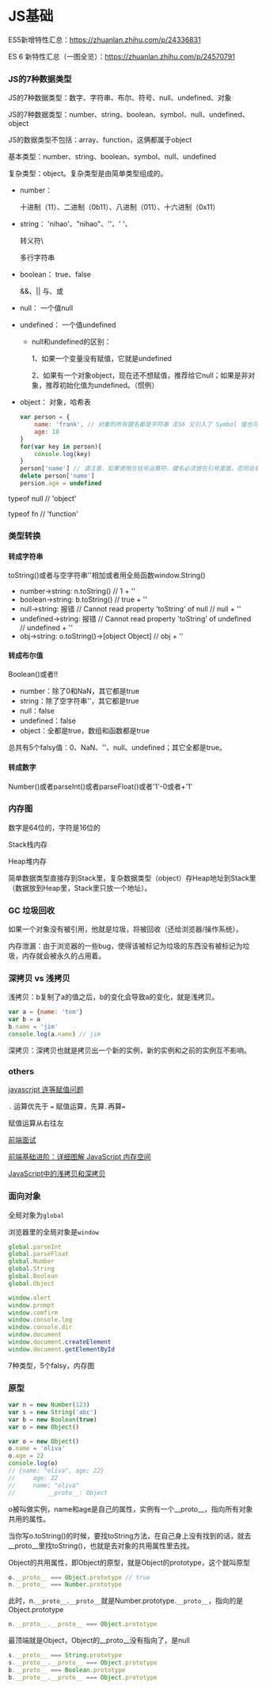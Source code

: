 # JS基础

ES5新增特性汇总：https://zhuanlan.zhihu.com/p/24336831

ES 6 新特性汇总（一图全览）：https://zhuanlan.zhihu.com/p/24570791

### JS的7种数据类型

JS的7种数据类型：数字、字符串、布尔、符号、null、undefined、对象

JS的7种数据类型：number、string、boolean、symbol、null、undefined、object

JS的数据类型不包括：array、function，这俩都属于object

基本类型：number、string、boolean、symbol、null、undefined

复杂类型：object。复杂类型是由简单类型组成的。

* number：
    
    十进制（11）、二进制（0b11）、八进制（011）、十六进制（0x11）

* string：
    'nihao'、"nihao"、''、' '、

    转义符\

    多行字符串

* boolean：
    true、false

    &&、|| 与、或

* null：
    一个值null

* undefined：
    一个值undefined

    * null和undefined的区别：

        1、如果一个变量没有赋值，它就是undefined

        2、如果有一个对象object，现在还不想赋值，推荐给它null；如果是非对象，推荐初始化值为undefined。（惯例）

* object：
    对象，哈希表

    ```js
    var person = {
        name: 'frank', // 对象的所有键名都是字符串（ES6 又引入了 Symbol 值也可以作为键名），所以加不加引号都可以。如果键名是数值，会被自动转为字符串。
        age: 18
    }
    for(var key in person){
        console.log(key)
    }
    person['name'] // 请注意，如果使用方括号运算符，键名必须放在引号里面，否则会被当作变量处理。
    delete person['name']
    persion.age = undefined
    ```

typeof null   // 'object'

typeof fn   // 'function'

### 类型转换

#### 转成字符串

toString()或者与空字符串''相加或者用全局函数window.String()

* number->string: n.toString() // 1 + ''
* boolean->string: b.toString() // true + ''
* null->string: 报错 // Cannot read property 'toString' of null // null + ''
* undefined->string: 报错 // Cannot read property 'toString' of undefined // undefined + ''
* obj->string: o.toString()->[object Object] // obj + ''

#### 转成布尔值

Boolean()或者!!

* number：除了0和NaN，其它都是true
* string：除了空字符串''，其它都是true
* null：false
* undefined：false
* object：全都是true，数组和函数都是true

总共有5个falsy值：0、NaN、''、null、undefined；其它全都是true。

#### 转成数字

Number()或者parseInt()或者parseFloat()或者'1'-0或者+'1'

### 内存图

数字是64位的，字符是16位的

Stack栈内存

Heap堆内存

简单数据类型直接存到Stack里，复杂数据类型（object）存Heap地址到Stack里（数据放到Heap里，Stack里只放一个地址）。

### GC 垃圾回收

如果一个对象没有被引用，他就是垃圾，将被回收（还给浏览器/操作系统）。

内存泄漏：由于浏览器的一些bug，使得该被标记为垃圾的东西没有被标记为垃圾，内存就会被永久的占用着。

### 深拷贝 vs 浅拷贝

浅拷贝：b复制了a的值之后，b的变化会导致a的变化，就是浅拷贝。

```js
var a = {name: 'tom'}
var b = a
b.name = 'jim'
console.log(a.name) // jim
```

深拷贝：深拷贝也就是拷贝出一个新的实例，新的实例和之前的实例互不影响。

### others

[javascript 连等赋值问题](https://segmentfault.com/q/1010000002637728)

`.` 运算优先于 `=` 赋值运算，先算`.`再算`=`

赋值运算从右往左

[前端面试](https://leohxj.gitbooks.io/front-end-database/interview/)

[前端基础进阶：详细图解 JavaScript 内存空间](https://juejin.im/entry/589c29a9b123db16a3c18adf)

[JavaScript中的浅拷贝和深拷贝](https://segmentfault.com/a/1190000008637489)

### 面向对象

全局对象为`global`

浏览器里的全局对象是`window`

```js
global.parseInt
global.parseFloat
global.Number
global.String
global.Boolean
global.Object
```

```js
window.alert
window.prompt
window.comfirm
window.console.log
window.console.dir
window.document
window.document.createElement
window.document.getElementById
```

7种类型，5个falsy，内存图

### 原型

```js
var n = new Number(123)
var s = new String('abc')
var b = new Boolean(true)
var o = new Object()
```

```js
var o = new Object()
o.name = 'oliva'
o.age = 22
console.log(o)
// {name: "oliva", age: 22}
//     age: 22
//     name: "oliva"
//         __proto__: Object
```

o被叫做实例，name和age是自己的属性，实例有一个__proto__，指向所有对象共用的属性。

当你写o.toString()的时候，要找toString方法，在自己身上没有找到的话，就去__proto__里找toString()，也就是去对象的共用属性里去找。

Object的共用属性，即Object的原型，就是Object的prototype，这个就叫原型

```js
o.__proto__ === Object.prototype // true
n.__proto__ === Number.prototype
```

此时，n.`__proto__`.`__proto__`就是Number.prototype.`__proto__`，指向的是Object.prototype

```js
n.__proto__.__proto__ === Object.prototype
```

最顶端就是Object，Object的__proto__没有指向了，是null

```js
s.__proto__ === String.prototype
s.__proto__.__proto__ === Object.prototype
b.__proto__ === Boolean.prototype
b.__proto__.__proto__ === Object.prototype
```